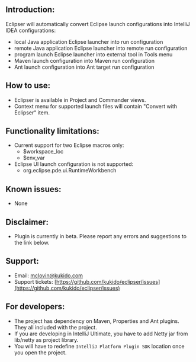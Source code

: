 ## Introduction:
Eclipser will automatically convert Eclipse launch configurations into IntelliJ IDEA configurations:

  * local Java application Eclipse launcher into run configuration
  * remote Java application Eclipse launcher into remote run configuration
  * program launch Eclipse launcher into external tool in Tools menu
  * Maven launch configuration into Maven run configuration
  * Ant launch configuration into Ant target run configuration

## How to use:
  * Eclipser is available in Project and Commander views.
  * Context menu for supported launch files will contain "Convert with Eclipser" item.

## Functionality limitations:
  * Current support for two Eclipse macros only:
    - $workspace_loc
    - $env_var
  * Eclipse UI launch configuration is not supported:
    - org.eclipse.pde.ui.RuntimeWorkbench

## Known issues:
  * None

## Disclaimer:
  * Plugin is currently in beta. Please report any errors and suggestions to the link below.

## Support:
  * Email: mclovin@kukido.com
  * Support tickets: [https://github.com/kukido/eclipser/issues](https://github.com/kukido/eclipser/issues)

## For developers:
  * The project has dependency on Maven, Properties and Ant plugins. They all included with the project.
  * If you are developing in IntelliJ Ultimate, you have to add Netty jar from lib/netty as project library.
  * You will have to redefine `IntelliJ Platform Plugin SDK` location once you open the project.
